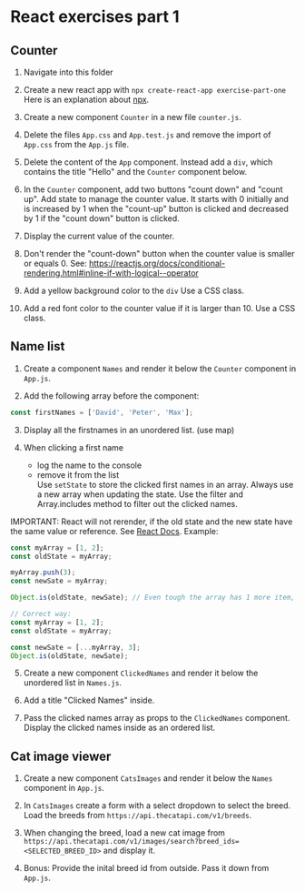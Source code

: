 # React exercises part 1

## Counter

1. Navigate into this folder

2. Create a new react app with `npx create-react-app exercise-part-one`
   Here is an explanation about [npx](https://nodejs.dev/learn/the-npx-nodejs-package-runner).

3. Create a new component `Counter` in a new file `counter.js`.

4. Delete the files `App.css` and `App.test.js` and remove the import of `App.css` from the `App.js` file.

5. Delete the content of the `App` component. Instead add a `div`, which contains the title "Hello" and the `Counter` component below.

6. In the `Counter` component, add two buttons "count down" and "count up". Add state to manage the counter value. It starts with 0 initially and is increased by 1 when the "count-up" button is clicked and decreased by 1 if the "count down" button is clicked.

7. Display the current value of the counter.

8. Don't render the "count-down" button when the counter value is smaller or equals 0. See: https://reactjs.org/docs/conditional-rendering.html#inline-if-with-logical--operator

9. Add a yellow background color to the `div` Use a CSS class.

10. Add a red font color to the counter value if it is larger than 10. Use a CSS class.

## Name list

1. Create a component `Names` and render it below the `Counter` component in `App.js`.

2. Add the following array before the component:

```js
const firstNames = ['David', 'Peter', 'Max'];
```

3. Display all the firstnames in an unordered list. (use map)

4. When clicking a first name

   - log the name to the console
   - remove it from the list<br />
     Use `setState` to store the clicked first names in an array. Always use a new array when updating the state. Use the filter and Array.includes method to filter out the clicked names.

IMPORTANT:
React will not rerender, if the old state and the new state have the same value or reference. See [React Docs](https://reactjs.org/docs/hooks-reference.html#bailing-out-of-a-state-update).
Example:

```js
const myArray = [1, 2];
const oldState = myArray;

myArray.push(3);
const newSate = myArray;

Object.is(oldState, newSate); // Even tough the array has 1 more item, it still has the same reference.

// Correct way:
const myArray = [1, 2];
const oldState = myArray;

const newSate = [...myArray, 3];
Object.is(oldState, newSate);
```

5. Create a new component `ClickedNames` and render it below the unordered list in `Names.js`.

6. Add a title "Clicked Names" inside.

7. Pass the clicked names array as props to the `ClickedNames` component. Display the clicked names inside as an ordered list.

## Cat image viewer

1. Create a new component `CatsImages` and render it below the `Names` component in `App.js`.

2. In `CatsImages` create a form with a select dropdown to select the breed. Load the breeds from `https://api.thecatapi.com/v1/breeds`.

3. When changing the breed, load a new cat image from `https://api.thecatapi.com/v1/images/search?breed_ids=<SELECTED_BREED_ID>` and display it.

4. Bonus: Provide the inital breed id from outside. Pass it down from `App.js`.
